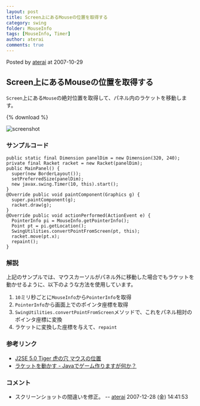 ```yaml
---
layout: post
title: Screen上にあるMouseの位置を取得する
category: swing
folder: MouseInfo
tags: [MouseInfo, Timer]
author: aterai
comments: true
---
```


Posted by [aterai](http://terai.xrea.jp/aterai.html) at 2007-10-29

## Screen上にあるMouseの位置を取得する
`Screen`上にある`Mouse`の絶対位置を取得して、パネル内のラケットを移動します。

{% download %}

![screenshot](https://lh4.googleusercontent.com/_9Z4BYR88imo/TQTQC6wobCI/AAAAAAAAAe8/3UnK314olDM/s800/MouseInfo.png)

### サンプルコード
<pre class="prettyprint"><code>public static final Dimension panelDim = new Dimension(320, 240);
private final Racket racket = new Racket(panelDim);
public MainPanel() {
  super(new BorderLayout());
  setPreferredSize(panelDim);
  new javax.swing.Timer(10, this).start();
}
@Override public void paintComponent(Graphics g) {
  super.paintComponent(g);
  racket.draw(g);
}
@Override public void actionPerformed(ActionEvent e) {
  PointerInfo pi = MouseInfo.getPointerInfo();
  Point pt = pi.getLocation();
  SwingUtilities.convertPointFromScreen(pt, this);
  racket.move(pt.x);
  repaint();
}
</code></pre>

### 解説
上記のサンプルでは、マウスカーソルがパネル外に移動した場合でもラケットを動かせるように、以下のような方法を使用しています。

1. `10`ミリ秒ごとに`MouseInfo`から`PointerInfo`を取得
1. `PointerInfo`から画面上でのポインタ座標を取得
1. `SwingUtilities.convertPointFromScreen`メソッドで、これをパネル相対のポインタ座標に変換
1. ラケットに変換した座標を与えて、`repaint`

### 参考リンク
- [J2SE 5.0 Tiger 虎の穴 マウスの位置](http://www.javainthebox.net/laboratory/J2SE1.5/GUI/MouseLocation/MouseLocation.html)
- [ラケットを動かす - Javaでゲーム作りますが何か？](http://d.hatena.ne.jp/aidiary/20070601/1251545490)

<!-- dummy comment line for breaking list -->

### コメント
- スクリーンショットの間違いを修正。 -- [aterai](http://terai.xrea.jp/aterai.html) 2007-12-28 (金) 14:41:53

<!-- dummy comment line for breaking list -->

